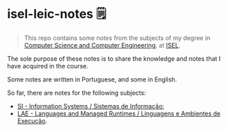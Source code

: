 # isel-leic-notes 🗒️

> This repo contains some notes from the subjects of my degree in [Computer Science and Computer Engineering](https://www.isel.pt/en/curso/bsc-degree/computer-science-and-computer-engineering), at [ISEL](https://www.isel.pt/).

The sole purpose of these notes is to share the knowledge and notes that I have acquired in the course.

Some notes are written in Portuguese, and some in English.

So far, there are notes for the following subjects:

* [SI - Information Systems / Sistemas de Informação](./si);
* [LAE - Languages and Managed Runtimes / Linguagens e Ambientes de Execução](./lae).
